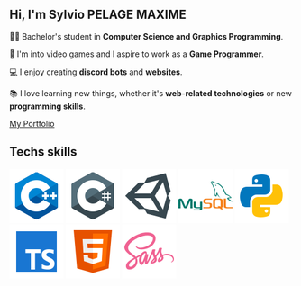 ## Hi, I'm Sylvio PELAGE MAXIME

👨‍🎓 Bachelor's student in **Computer Science and Graphics Programming**.

🧠 I'm into video games and I aspire to work as a **Game Programmer**.

💻 I enjoy creating **discord bots** and **websites**.

📚 I love learning new things, whether it's **web-related technologies** or new **programming skills**.

<a href="https://sylvio-pelagemaxime-portfolio.vercel.app/" target="_blank">My Portfolio</a>

## Techs skills
![cpp ico](Img/CPP.svg) ![csharp ico](Img/csharp.svg) ![unity ico](Img/unity.svg)   ![MySQL ico](Img/MySQL.svg)   ![python ico](Img/python.svg)   ![typeScript ico](Img/typeScript.svg) ![html ico](Img/html.svg) ![sass ico](Img/sass.svg) 
